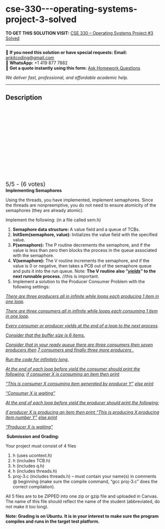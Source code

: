 # cse-330---operating-systems-project-3-solved
**TO GET THIS SOLUTION VISIT:** [CSE 330 – Operating Systems Project #3 Solved](https://www.ankitcodinghub.com/product/cse-330-operating-systems-project-3-solved/)


---

📩 **If you need this solution or have special requests:** **Email:** ankitcoding@gmail.com  
📱 **WhatsApp:** +1 419 877 7882  
📄 **Get a quote instantly using this form:** [Ask Homework Questions](https://www.ankitcodinghub.com/services/ask-homework-questions/)

*We deliver fast, professional, and affordable academic help.*

---

<h2>Description</h2>



<div class="kk-star-ratings kksr-auto kksr-align-center kksr-valign-top" data-payload="{&quot;align&quot;:&quot;center&quot;,&quot;id&quot;:&quot;35706&quot;,&quot;slug&quot;:&quot;default&quot;,&quot;valign&quot;:&quot;top&quot;,&quot;ignore&quot;:&quot;&quot;,&quot;reference&quot;:&quot;auto&quot;,&quot;class&quot;:&quot;&quot;,&quot;count&quot;:&quot;6&quot;,&quot;legendonly&quot;:&quot;&quot;,&quot;readonly&quot;:&quot;&quot;,&quot;score&quot;:&quot;5&quot;,&quot;starsonly&quot;:&quot;&quot;,&quot;best&quot;:&quot;5&quot;,&quot;gap&quot;:&quot;4&quot;,&quot;greet&quot;:&quot;Rate this product&quot;,&quot;legend&quot;:&quot;5\/5 - (6 votes)&quot;,&quot;size&quot;:&quot;24&quot;,&quot;title&quot;:&quot;CSE 330 - Operating Systems Project #3 Solved&quot;,&quot;width&quot;:&quot;138&quot;,&quot;_legend&quot;:&quot;{score}\/{best} - ({count} {votes})&quot;,&quot;font_factor&quot;:&quot;1.25&quot;}">

<div class="kksr-stars">

<div class="kksr-stars-inactive">
            <div class="kksr-star" data-star="1" style="padding-right: 4px">


<div class="kksr-icon" style="width: 24px; height: 24px;"></div>
        </div>
            <div class="kksr-star" data-star="2" style="padding-right: 4px">


<div class="kksr-icon" style="width: 24px; height: 24px;"></div>
        </div>
            <div class="kksr-star" data-star="3" style="padding-right: 4px">


<div class="kksr-icon" style="width: 24px; height: 24px;"></div>
        </div>
            <div class="kksr-star" data-star="4" style="padding-right: 4px">


<div class="kksr-icon" style="width: 24px; height: 24px;"></div>
        </div>
            <div class="kksr-star" data-star="5" style="padding-right: 4px">


<div class="kksr-icon" style="width: 24px; height: 24px;"></div>
        </div>
    </div>

<div class="kksr-stars-active" style="width: 138px;">
            <div class="kksr-star" style="padding-right: 4px">


<div class="kksr-icon" style="width: 24px; height: 24px;"></div>
        </div>
            <div class="kksr-star" style="padding-right: 4px">


<div class="kksr-icon" style="width: 24px; height: 24px;"></div>
        </div>
            <div class="kksr-star" style="padding-right: 4px">


<div class="kksr-icon" style="width: 24px; height: 24px;"></div>
        </div>
            <div class="kksr-star" style="padding-right: 4px">


<div class="kksr-icon" style="width: 24px; height: 24px;"></div>
        </div>
            <div class="kksr-star" style="padding-right: 4px">


<div class="kksr-icon" style="width: 24px; height: 24px;"></div>
        </div>
    </div>
</div>


<div class="kksr-legend" style="font-size: 19.2px;">
            5/5 - (6 votes)    </div>
    </div>
<strong>Implementing Semaphores</strong>

Using the threads, you have implemented, implement semaphores. Since the threads are nonpreemptive, you do not need to ensure atomicity of the semaphores (they are already atomic).

Implement the following: (in a file called sem.h)

<ol>
<li><strong>Semaphore data structure: </strong>A value field and a queue of TCBs.</li>
<li><strong>InitSem(semaphore, value):</strong> Initializes the value field with the specified value.</li>
<li><strong>P(semaphore):</strong> The P routine decrements the semaphore, and if the value is less than zero then blocks the process in the queue associated with the semaphore.</li>
<li><strong>V(semaphore):</strong> The V routine increments the semaphore, and if the value is 0 or negative, then takes a PCB out of the semaphore queue and puts it into the run queue. Note: <strong>The V routine also “<em><u>yields</u></em>” to the next runnable process.</strong> //this is important.</li>
<li>Implement a solution to the Producer Consumer Problem with the following settings:</li>
</ol>
<em><u>There are three producers all in infinite while loops each producing 1 item in one loop</u></em><em>. </em>

<em><u>There are three consumers all in infinite while loops each consuming 1 item in one loop</u></em><em>.</em>

<em><u>Every consumer or producer yields at the end of a loop to the next process</u></em><em>. </em>

<em><u>Consider that the buffer size is 6 items.</u></em>

<em><u>Consider that in your ready queue there are three consumers then seven producers then</u></em><em> <u>7 consumers and finally three more producers .</u> </em>

<em><u>Run the code for infinitely long.</u></em>

<em><u>At the end of each loop before yield the consumer should print the following:</u></em><em> <u>if consumer X is consuming an item then print</u></em>

<em><u>“This is consumer X consuming item generated by producer Y”</u></em><em> <u>else print</u></em>

<em><u>“Consumer X is waiting”</u></em>

<em><u>At the end of each loop before yield the producer should print the following:</u></em>

<em><u>if producer X is producing an item then print “This is producing X producing item number Y”</u></em><em> <u>else print</u></em>

<em><u>“Producer X is waiting”</u></em>

<strong>&nbsp;Submission and Grading:</strong>

Your project must consist of 4 files

<ol>
<li>h (uses ucontext.h)</li>
<li>h (includes TCB.h)</li>
<li>h (includes q.h)</li>
<li>h (includes threads.h)</li>
<li>proj-3.c (includes threads.h) – must contain your name(s) in comments @ beginning (make sure the compile command, “gcc proj-3.c” does the correct compilation).</li>
</ol>
All 5 files are to be ZIPPED into one zip or gzip file and uploaded in Canvas. The name of this file should reflect the name of the student (abbreviated, do not make it too long).

<strong>Note: Grading is on Ubuntu. It is in your interest to make sure the program compiles and runs in the target test platform.</strong>
